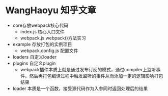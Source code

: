 # WangHaoyu 知乎文章
- core存放webpack核心代码
  - index.js 核心入口文件
  - webpack.js webpack()方法实习
- example 存放打包的实例项目
  - webpack.config.js 配置文件
- loaders 自定义loader
- plugins 自定义plugin  
  - webpack插件本质上就是通过发布订阅的模式，通过compiler上监听事件。然后再打包编译过程中触发监听的事件从而添加一定的逻辑影响打包结果
- loader 本质是一个函数，接受源代码作为入参同时返回处理后的结果